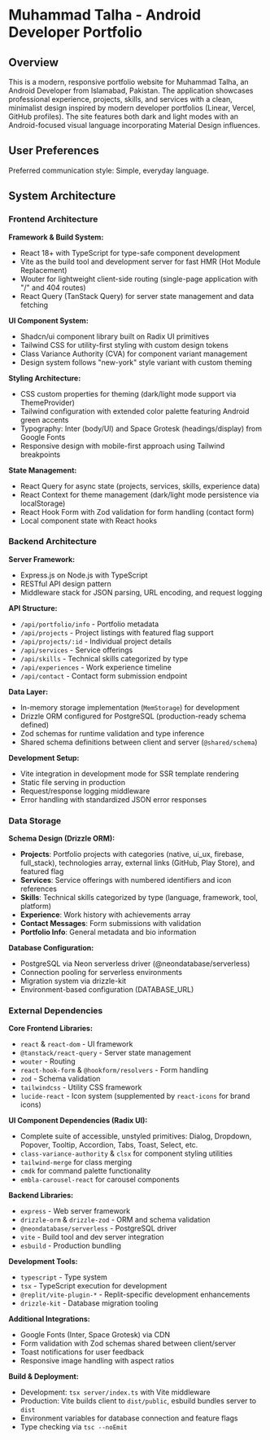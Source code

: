 # Muhammad Talha - Android Developer Portfolio

## Overview

This is a modern, responsive portfolio website for Muhammad Talha, an Android Developer from Islamabad, Pakistan. The application showcases professional experience, projects, skills, and services with a clean, minimalist design inspired by modern developer portfolios (Linear, Vercel, GitHub profiles). The site features both dark and light modes with an Android-focused visual language incorporating Material Design influences.

## User Preferences

Preferred communication style: Simple, everyday language.

## System Architecture

### Frontend Architecture

**Framework & Build System:**
- React 18+ with TypeScript for type-safe component development
- Vite as the build tool and development server for fast HMR (Hot Module Replacement)
- Wouter for lightweight client-side routing (single-page application with "/" and 404 routes)
- React Query (TanStack Query) for server state management and data fetching

**UI Component System:**
- Shadcn/ui component library built on Radix UI primitives
- Tailwind CSS for utility-first styling with custom design tokens
- Class Variance Authority (CVA) for component variant management
- Design system follows "new-york" style variant with custom theming

**Styling Architecture:**
- CSS custom properties for theming (dark/light mode support via ThemeProvider)
- Tailwind configuration with extended color palette featuring Android green accents
- Typography: Inter (body/UI) and Space Grotesk (headings/display) from Google Fonts
- Responsive design with mobile-first approach using Tailwind breakpoints

**State Management:**
- React Query for async state (projects, services, skills, experience data)
- React Context for theme management (dark/light mode persistence via localStorage)
- React Hook Form with Zod validation for form handling (contact form)
- Local component state with React hooks

### Backend Architecture

**Server Framework:**
- Express.js on Node.js with TypeScript
- RESTful API design pattern
- Middleware stack for JSON parsing, URL encoding, and request logging

**API Structure:**
- `/api/portfolio/info` - Portfolio metadata
- `/api/projects` - Project listings with featured flag support
- `/api/projects/:id` - Individual project details
- `/api/services` - Service offerings
- `/api/skills` - Technical skills categorized by type
- `/api/experiences` - Work experience timeline
- `/api/contact` - Contact form submission endpoint

**Data Layer:**
- In-memory storage implementation (`MemStorage`) for development
- Drizzle ORM configured for PostgreSQL (production-ready schema defined)
- Zod schemas for runtime validation and type inference
- Shared schema definitions between client and server (`@shared/schema`)

**Development Setup:**
- Vite integration in development mode for SSR template rendering
- Static file serving in production
- Request/response logging middleware
- Error handling with standardized JSON error responses

### Data Storage

**Schema Design (Drizzle ORM):**
- **Projects**: Portfolio projects with categories (native, ui_ux, firebase, full_stack), technologies array, external links (GitHub, Play Store), and featured flag
- **Services**: Service offerings with numbered identifiers and icon references
- **Skills**: Technical skills categorized by type (language, framework, tool, platform)
- **Experience**: Work history with achievements array
- **Contact Messages**: Form submissions with validation
- **Portfolio Info**: General metadata and bio information

**Database Configuration:**
- PostgreSQL via Neon serverless driver (@neondatabase/serverless)
- Connection pooling for serverless environments
- Migration system via drizzle-kit
- Environment-based configuration (DATABASE_URL)

### External Dependencies

**Core Frontend Libraries:**
- `react` & `react-dom` - UI framework
- `@tanstack/react-query` - Server state management
- `wouter` - Routing
- `react-hook-form` & `@hookform/resolvers` - Form handling
- `zod` - Schema validation
- `tailwindcss` - Utility CSS framework
- `lucide-react` - Icon system (supplemented by `react-icons` for brand icons)

**UI Component Dependencies (Radix UI):**
- Complete suite of accessible, unstyled primitives: Dialog, Dropdown, Popover, Tooltip, Accordion, Tabs, Toast, Select, etc.
- `class-variance-authority` & `clsx` for component styling utilities
- `tailwind-merge` for class merging
- `cmdk` for command palette functionality
- `embla-carousel-react` for carousel components

**Backend Libraries:**
- `express` - Web server framework
- `drizzle-orm` & `drizzle-zod` - ORM and schema validation
- `@neondatabase/serverless` - PostgreSQL driver
- `vite` - Build tool and dev server integration
- `esbuild` - Production bundling

**Development Tools:**
- `typescript` - Type system
- `tsx` - TypeScript execution for development
- `@replit/vite-plugin-*` - Replit-specific development enhancements
- `drizzle-kit` - Database migration tooling

**Additional Integrations:**
- Google Fonts (Inter, Space Grotesk) via CDN
- Form validation with Zod schemas shared between client/server
- Toast notifications for user feedback
- Responsive image handling with aspect ratios

**Build & Deployment:**
- Development: `tsx server/index.ts` with Vite middleware
- Production: Vite builds client to `dist/public`, esbuild bundles server to `dist`
- Environment variables for database connection and feature flags
- Type checking via `tsc --noEmit`